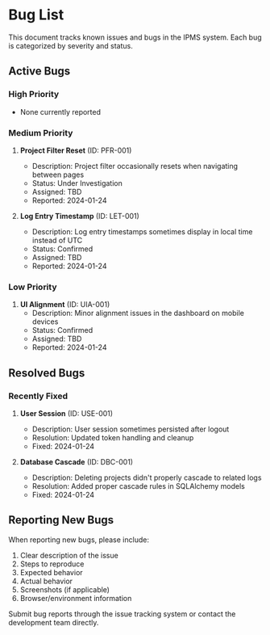 # Bug List

This document tracks known issues and bugs in the IPMS system. Each bug is categorized by severity and status.

## Active Bugs

### High Priority
- None currently reported

### Medium Priority
1. **Project Filter Reset** (ID: PFR-001)
   - Description: Project filter occasionally resets when navigating between pages
   - Status: Under Investigation
   - Assigned: TBD
   - Reported: 2024-01-24

2. **Log Entry Timestamp** (ID: LET-001)
   - Description: Log entry timestamps sometimes display in local time instead of UTC
   - Status: Confirmed
   - Assigned: TBD
   - Reported: 2024-01-24

### Low Priority
1. **UI Alignment** (ID: UIA-001)
   - Description: Minor alignment issues in the dashboard on mobile devices
   - Status: Confirmed
   - Assigned: TBD
   - Reported: 2024-01-24

## Resolved Bugs

### Recently Fixed
1. **User Session** (ID: USE-001)
   - Description: User session sometimes persisted after logout
   - Resolution: Updated token handling and cleanup
   - Fixed: 2024-01-24

2. **Database Cascade** (ID: DBC-001)
   - Description: Deleting projects didn't properly cascade to related logs
   - Resolution: Added proper cascade rules in SQLAlchemy models
   - Fixed: 2024-01-24

## Reporting New Bugs

When reporting new bugs, please include:
1. Clear description of the issue
2. Steps to reproduce
3. Expected behavior
4. Actual behavior
5. Screenshots (if applicable)
6. Browser/environment information

Submit bug reports through the issue tracking system or contact the development team directly.
